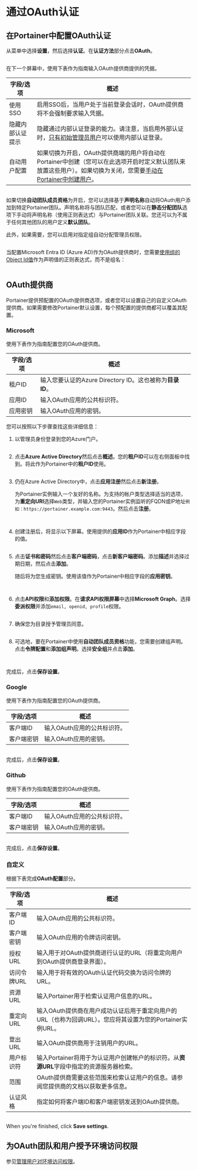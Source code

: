 # 通过OAuth认证

## 在Portainer中配置OAuth认证

从菜单中选择**设置**，然后选择**认证**。在**认证方法**部分点击**OAuth**。

<figure><img src="../..//assets/2.15-settings-authentication-oauth.gif" alt=""><figcaption></figcaption></figure>

在下一个屏幕中，使用下表作为指南输入OAuth提供商提供的凭据。

| 字段/选项                        | 概述                                                                                                                                                                                                                                                                                          |
| ----------------------------------- | ------------------------------------------------------------------------------------------------------------------------------------------------------------------------------------------------------------------------------------------------------------------------------------------------- |
| 使用SSO                             | 启用SSO后，当用户处于当前登录会话时，OAuth提供商将不会强制要求输入凭据。                                                                                                                                                                       |
| 隐藏内部认证提示 | 隐藏通过内部认证登录的能力。请注意，当启用外部认证时，[只有初始管理员用户](https://portal.portainer.io/knowledge/can-i-use-internal-authentication-and-external-authentication-at-the-same-time)可以使用内部认证登录。 |
| 自动用户配置         | 如果切换为开启，OAuth提供商端的用户将自动在Portainer中创建（您可以在此选项开启时定义默认团队来放置这些用户）。如果切换为关闭，您需要[手动在Portainer中创建用户](../../user/add.md)。                      |

<figure><img src="../..//assets/2.15-settings-authentication-oauth-sso.png" alt=""><figcaption></figcaption></figure>

如果切换**自动团队成员资格**为开启，您可以选择基于**声明名称**自动将OAuth用户添加到特定Portainer团队。声明名称将与团队匹配，或者您可以在**静态分配团队**选项下手动将声明名称（使用正则表达式）与Portainer团队关联。您还可以为不属于任何其他团队的用户定义**默认团队**。

此外，如果需要，您可以启用对指定组自动分配管理员权限。

<figure><img src="../..//assets/2.15-settings-authentication-oauth-team.png" alt=""><figcaption></figcaption></figure>

当配置Microsoft Entra ID (Azure AD)作为OAuth提供商时，您需要[使用组的Object Id值](https://learn.microsoft.com/en-us/entra/fundamentals/how-to-manage-groups#edit-group-settings)作为声明值的正则表达式，而不是组名：

<figure><img src="../..//assets/2.20-settings-authentication-oauth-ad-teammembership-objectid.png" alt=""><figcaption></figcaption></figure>

## OAuth提供商

Portainer提供预配置的OAuth提供商选项，或者您可以设置自己的自定义OAuth提供商。如果需要修改Portainer默认设置，每个预配置的提供商都可以覆盖其配置。

### Microsoft

使用下表作为指南配置您的OAuth提供商。

| 字段/选项    | 概述                                                                                                          |
| --------------- | ----------------------------------------------------------------------------------------------------------------- |
| 租户ID       | 输入您要认证的Azure Directory ID。这也被称为**目录ID**。 |
| 应用ID  | 输入OAuth应用的公共标识符。                                                             |
| 应用密钥 | 输入OAuth应用的密钥。                                                                   |

您可以按照以下步骤查找这些详细信息：

1. 以管理员身份登录到您的Azure门户。

    <figure><img src="../..//assets/authentication-oauth-ms-1.png" alt=""><figcaption></figcaption></figure>

2. 点击**Azure Active Directory**然后点击**概述**。您的**租户ID**可以在右侧面板中找到。将此作为Portainer中的**租户ID**使用。

    <figure><img src="../..//assets/2.17-AzureOauth-AD.png" alt=""><figcaption></figcaption></figure>

3. 仍在Azure Active Directory中，点击**应用注册**然后点击**新注册**。

    为Portainer实例输入一个友好的名称。为支持的帐户类型选择适当的选项，为**重定向URI**选择`Web`类型，并输入您的Portainer实例监听的FQDN或IP地址`例如：https://portainer.example.com:9443`。然后点击**注册**。

    <figure><img src="../..//assets/2.17-AzureOauth-NewReg-S1.png" alt=""><figcaption></figcaption></figure>
    <figure><img src="../..//assets/2.17-AzureOauth-NewReg.png" alt=""><figcaption></figcaption></figure>

4. 创建注册后，将显示以下屏幕。使用提供的**应用ID**作为Portainer中相应字段的值。

    <figure><img src="../..//assets/2.17-AzureOauth-NewReg-S2.png" alt=""><figcaption></figcaption></figure>

5. 点击**证书和密码**然后点击**客户端密码**，点击**新客户端密码**。添加**描述**并选择过期日期，然后点击**添加**。

    随后将为您生成密钥。使用该值作为Portainer中相应字段的**应用密钥**。

    <figure><img src="../..//assets/2.17-AzureOauth-NewReg-S4.png" alt=""><figcaption></figcaption></figure>
    <figure><img src="../..//assets/2.17-AzureOauth-NewReg-S3.png" alt=""><figcaption></figcaption></figure>

6. 点击**API权限**和**添加权限**。在**请求API权限屏幕**中选择**Microsoft Graph**。选择**委派权限**并添加`email, openid, profile`权限。

    <figure><img src="../..//assets/2.17-AzureOauth-NewReg-S5.gif" alt=""><figcaption></figcaption></figure>

7. 确保您为目录授予管理员同意。

    <figure><img src="../..//assets/2.20-settings-authentication-oauth-ad-directory.png" alt=""><figcaption></figcaption></figure>

8. 可选地，要在Portainer中使用**自动团队成员资格**功能，您需要创建组声明。点击**令牌配置**和**添加组声明**。选择**安全组**并点击**添加**。

    <figure><img src="../..//assets/2.17-AzureOauth-NewReg-S6.gif" alt=""><figcaption></figcaption></figure>

<figure><img src="../..//assets/2.15-settings-authentication-oauth-ms.png" alt=""><figcaption></figcaption></figure>

完成后，点击**保存设置**。

### Google

使用下表作为指南配置您的OAuth提供商。

| 字段/选项  | 概述                                              |
| ------------- | ----------------------------------------------------- |
| 客户端ID     | 输入OAuth应用的公共标识符。 |
| 客户端密钥 | 输入OAuth应用的密钥。       |

<figure><img src="../..//assets/2.15-settings-authentication-oauth-google.png" alt=""><figcaption></figcaption></figure>

完成后，点击**保存设置**。

### Github

使用下表作为指南配置您的OAuth提供商。

| 字段/选项  | 概述                                              |
| ------------- | ----------------------------------------------------- |
| 客户端ID     | 输入OAuth应用的公共标识符。 |
| 客户端密钥 | 输入OAuth应用的密钥。       |

<figure><img src="../..//assets/2.15-settings-authentication-oauth-github.png" alt=""><figcaption></figcaption></figure>

完成后，点击**保存设置**。

### 自定义

根据下表完成**OAuth配置**部分。

| 字段/选项      | 概述                                                                                                                                                                                         |
| ----------------- | ------------------------------------------------------------------------------------------------------------------------------------------------------------------------------------------------ |
| 客户端ID         | 输入OAuth应用的公共标识符。                                                                                                                                            |
| 客户端密钥     | 输入OAuth应用的令牌访问密钥。                                                                                                                                                 |
| 授权URL | 输入用于对OAuth提供商进行认证的URL（将重定向用户到OAuth提供商登录界面）。                                                                          |
| 访问令牌URL  | 输入用于将有效的OAuth认证代码交换为访问令牌的URL。                                                                                                            |
| 资源URL      | 输入Portainer用于检索认证用户信息的URL。                                                                                                               |
| 重定向URL      | 输入OAuth提供商在用户成功认证后用于重定向用户的URL（也称为回调URL）。您应将其设置为您的Portainer实例URL。 |
| 登出URL        | 输入OAuth提供商用于注销用户的URL。                                                                                                                                       |
| 用户标识符   | 输入Portainer将用于为认证用户创建帐户的标识符。从**资源URL**字段中指定的资源服务器检索。                             |
| 范围            | OAuth提供商需要这些范围来检索认证用户的信息。请参阅您提供商的文档以获取更多信息。                                                    |
| 认证风格        | 指定如何将客户端ID和客户端密钥发送到OAuth提供商。                                                                                                                       |

<figure><img src="../..//assets/2.21-settings-authentication-oauth-custom.png" alt=""><figcaption></figcaption></figure>

When you're finished, click **Save settings**.

## 为OAuth团队和用户授予环境访问权限

参见[管理用户对环境访问权限](../../environments/access.md)。
